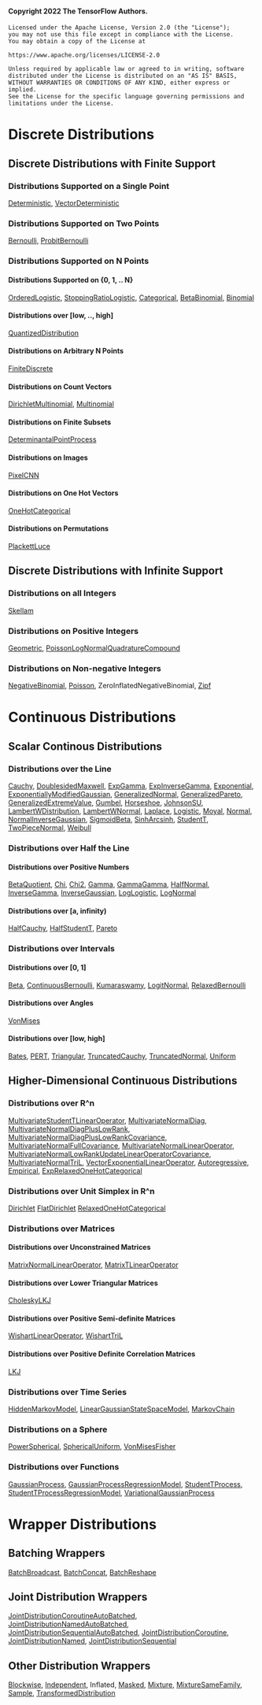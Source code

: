#### Copyright 2022 The TensorFlow Authors.

```none
Licensed under the Apache License, Version 2.0 (the "License");
you may not use this file except in compliance with the License.
You may obtain a copy of the License at

https://www.apache.org/licenses/LICENSE-2.0

Unless required by applicable law or agreed to in writing, software
distributed under the License is distributed on an "AS IS" BASIS,
WITHOUT WARRANTIES OR CONDITIONS OF ANY KIND, either express or implied.
See the License for the specific language governing permissions and
limitations under the License.
```

# Discrete Distributions

## Discrete Distributions with Finite Support

### Distributions Supported on a Single Point

[Deterministic](https://www.tensorflow.org/probability/api_docs/python/tfp/distributions/Deterministic),
[VectorDeterministic](https://www.tensorflow.org/probability/api_docs/python/tfp/distributions/VectorDeterministic)

### Distributions Supported on Two Points

[Bernoulli](https://www.tensorflow.org/probability/api_docs/python/tfp/distributions/Bernoulli),
[ProbitBernoulli](https://www.tensorflow.org/probability/api_docs/python/tfp/distributions/ProbitBernoulli)

### Distributions Supported on N Points

#### Distributions Supported on {0, 1, .. N}

[OrderedLogistic](https://www.tensorflow.org/probability/api_docs/python/tfp/distributions/OrderedLogistic),
[StoppingRatioLogistic](https://www.tensorflow.org/probability/api_docs/python/tfp/distributions/StoppingRatioLogistic),
[Categorical](https://www.tensorflow.org/probability/api_docs/python/tfp/distributions/Categorical),
[BetaBinomial](https://www.tensorflow.org/probability/api_docs/python/tfp/distributions/BetaBinomial),
[Binomial](https://www.tensorflow.org/probability/api_docs/python/tfp/distributions/Binomial)

#### Distributions over [low, .., high]

[QuantizedDistribution](https://www.tensorflow.org/probability/api_docs/python/tfp/distributions/QuantizedDistribution)

#### Distributions on Arbitrary N Points

[FiniteDiscrete](https://www.tensorflow.org/probability/api_docs/python/tfp/distributions/FiniteDiscrete)

#### Distributions on Count Vectors

[DirichletMultinomial](https://www.tensorflow.org/probability/api_docs/python/tfp/distributions/DirichletMultinomial),
[Multinomial](https://www.tensorflow.org/probability/api_docs/python/tfp/distributions/Multinomial)

#### Distributions on Finite Subsets

[DeterminantalPointProcess](https://www.tensorflow.org/probability/api_docs/python/tfp/distributions/DeterminantalPointProcess)

#### Distributions on Images

[PixelCNN](https://www.tensorflow.org/probability/api_docs/python/tfp/distributions/PixelCNN)

#### Distributions on One Hot Vectors

[OneHotCategorical](https://www.tensorflow.org/probability/api_docs/python/tfp/distributions/OneHotCategorical)

#### Distributions on Permutations

[PlackettLuce](https://www.tensorflow.org/probability/api_docs/python/tfp/distributions/PlackettLuce)

## Discrete Distributions with Infinite Support

### Distributions on all Integers

[Skellam](https://www.tensorflow.org/probability/api_docs/python/tfp/distributions/Skellam)

### Distributions on Positive Integers

[Geometric](https://www.tensorflow.org/probability/api_docs/python/tfp/distributions/Geometric),
[PoissonLogNormalQuadratureCompound](https://www.tensorflow.org/probability/api_docs/python/tfp/distributions/PoissonLogNormalQuadratureCompound)

### Distributions on Non-negative Integers

[NegativeBinomial](https://www.tensorflow.org/probability/api_docs/python/tfp/distributions/NegativeBinomial),
[Poisson](https://www.tensorflow.org/probability/api_docs/python/tfp/distributions/Poisson),
ZeroInflatedNegativeBinomial,
[Zipf](https://www.tensorflow.org/probability/api_docs/python/tfp/distributions/Zipf)

# Continuous Distributions

## Scalar Continous Distributions

### Distributions over the Line

[Cauchy](https://www.tensorflow.org/probability/api_docs/python/tfp/distributions/Cauchy),
[DoublesidedMaxwell](https://www.tensorflow.org/probability/api_docs/python/tfp/distributions/DoublesidedMaxwell),
[ExpGamma](https://www.tensorflow.org/probability/api_docs/python/tfp/distributions/ExpGamma),
[ExpInverseGamma](https://www.tensorflow.org/probability/api_docs/python/tfp/distributions/ExpInverseGamma),
[Exponential](https://www.tensorflow.org/probability/api_docs/python/tfp/distributions/Exponential),
[ExponentiallyModifiedGaussian](https://www.tensorflow.org/probability/api_docs/python/tfp/distributions/ExponentiallyModifiedGaussian),
[GeneralizedNormal](https://www.tensorflow.org/probability/api_docs/python/tfp/distributions/GeneralizedNormal),
[GeneralizedPareto](https://www.tensorflow.org/probability/api_docs/python/tfp/distributions/GeneralizedPareto),
[GeneralizedExtremeValue](https://www.tensorflow.org/probability/api_docs/python/tfp/distributions/GeneralizedExtremeValue),
[Gumbel](https://www.tensorflow.org/probability/api_docs/python/tfp/distributions/Gumbel),
[Horseshoe](https://www.tensorflow.org/probability/api_docs/python/tfp/distributions/Horseshoe),
[JohnsonSU](https://www.tensorflow.org/probability/api_docs/python/tfp/distributions/JohnsonSU),
[LambertWDistribution](https://www.tensorflow.org/probability/api_docs/python/tfp/distributions/LambertWDistribution),
[LambertWNormal](https://www.tensorflow.org/probability/api_docs/python/tfp/distributions/LambertWNormal),
[Laplace](https://www.tensorflow.org/probability/api_docs/python/tfp/distributions/Laplace),
[Logistic](https://www.tensorflow.org/probability/api_docs/python/tfp/distributions/Logistic),
[Moyal](https://www.tensorflow.org/probability/api_docs/python/tfp/distributions/Moyal),
[Normal](https://www.tensorflow.org/probability/api_docs/python/tfp/distributions/Normal),
[NormalInverseGaussian](https://www.tensorflow.org/probability/api_docs/python/tfp/distributions/NormalInverseGaussian),
[SigmoidBeta](https://www.tensorflow.org/probability/api_docs/python/tfp/distributions/SigmoidBeta),
[SinhArcsinh](https://www.tensorflow.org/probability/api_docs/python/tfp/distributions/SinhArcsinh),
[StudentT](https://www.tensorflow.org/probability/api_docs/python/tfp/distributions/StudentT),
[TwoPieceNormal](https://www.tensorflow.org/probability/api_docs/python/tfp/distributions/TwoPieceNormal),
[Weibull](https://www.tensorflow.org/probability/api_docs/python/tfp/distributions/Weibull)

### Distributions over Half the Line

#### Distributions over Positive Numbers

[BetaQuotient](https://www.tensorflow.org/probability/api_docs/python/tfp/distributions/BetaQuotient),
[Chi](https://www.tensorflow.org/probability/api_docs/python/tfp/distributions/Chi),
[Chi2](https://www.tensorflow.org/probability/api_docs/python/tfp/distributions/Chi2),
[Gamma](https://www.tensorflow.org/probability/api_docs/python/tfp/distributions/Gamma),
[GammaGamma](https://www.tensorflow.org/probability/api_docs/python/tfp/distributions/GammaGamma),
[HalfNormal](https://www.tensorflow.org/probability/api_docs/python/tfp/distributions/HalfNormal),
[InverseGamma](https://www.tensorflow.org/probability/api_docs/python/tfp/distributions/InverseGamma),
[InverseGaussian](https://www.tensorflow.org/probability/api_docs/python/tfp/distributions/InverseGaussian),
[LogLogistic](https://www.tensorflow.org/probability/api_docs/python/tfp/distributions/LogLogistic),
[LogNormal](https://www.tensorflow.org/probability/api_docs/python/tfp/distributions/LogNormal)

#### Distributions over [a, infinity)

[HalfCauchy](https://www.tensorflow.org/probability/api_docs/python/tfp/distributions/HalfCauchy),
[HalfStudentT](https://www.tensorflow.org/probability/api_docs/python/tfp/distributions/HalfStudentT),
[Pareto](https://www.tensorflow.org/probability/api_docs/python/tfp/distributions/Pareto)

### Distributions over Intervals

#### Distributions over [0, 1]

[Beta](https://www.tensorflow.org/probability/api_docs/python/tfp/distributions/Beta),
[ContinuousBernoulli](https://www.tensorflow.org/probability/api_docs/python/tfp/distributions/ContinuousBernoulli),
[Kumaraswamy](https://www.tensorflow.org/probability/api_docs/python/tfp/distributions/Kumaraswamy),
[LogitNormal](https://www.tensorflow.org/probability/api_docs/python/tfp/distributions/LogitNormal),
[RelaxedBernoulli](https://www.tensorflow.org/probability/api_docs/python/tfp/distributions/RelaxedBernoulli)

#### Distributions over Angles

[VonMises](https://www.tensorflow.org/probability/api_docs/python/tfp/distributions/VonMises)

#### Distributions over [low, high]

[Bates](https://www.tensorflow.org/probability/api_docs/python/tfp/distributions/Bates),
[PERT](https://www.tensorflow.org/probability/api_docs/python/tfp/distributions/PERT),
[Triangular](https://www.tensorflow.org/probability/api_docs/python/tfp/distributions/Triangular),
[TruncatedCauchy](https://www.tensorflow.org/probability/api_docs/python/tfp/distributions/TruncatedCauchy),
[TruncatedNormal](https://www.tensorflow.org/probability/api_docs/python/tfp/distributions/TruncatedNormal),
[Uniform](https://www.tensorflow.org/probability/api_docs/python/tfp/distributions/Uniform)

## Higher-Dimensional Continuous Distributions

### Distributions over R^n

[MultivariateStudentTLinearOperator](https://www.tensorflow.org/probability/api_docs/python/tfp/distributions/MultivariateStudentTLinearOperator),
[MultivariateNormalDiag](https://www.tensorflow.org/probability/api_docs/python/tfp/distributions/MultivariateNormalDiag),
[MultivariateNormalDiagPlusLowRank](https://www.tensorflow.org/probability/api_docs/python/tfp/distributions/MultivariateNormalDiagPlusLowRank),
[MultivariateNormalDiagPlusLowRankCovariance](https://www.tensorflow.org/probability/api_docs/python/tfp/distributions/MultivariateNormalDiagPlusLowRankCovariance),
[MultivariateNormalFullCovariance](https://www.tensorflow.org/probability/api_docs/python/tfp/distributions/MultivariateNormalFullCovariance),
[MultivariateNormalLinearOperator](https://www.tensorflow.org/probability/api_docs/python/tfp/distributions/MultivariateNormalLinearOperator),
[MultivariateNormalLowRankUpdateLinearOperatorCovariance](https://www.tensorflow.org/probability/api_docs/python/tfp/distributions/MultivariateNormalLowRankUpdateLinearOperatorCovariance),
[MultivariateNormalTriL](https://www.tensorflow.org/probability/api_docs/python/tfp/distributions/MultivariateNormalTriL),
[VectorExponentialLinearOperator](https://www.tensorflow.org/probability/api_docs/python/tfp/distributions/VectorExponentialLinearOperator),
[Autoregressive](https://www.tensorflow.org/probability/api_docs/python/tfp/distributions/Autoregressive),
[Empirical](https://www.tensorflow.org/probability/api_docs/python/tfp/distributions/Empirical),
[ExpRelaxedOneHotCategorical](https://www.tensorflow.org/probability/api_docs/python/tfp/distributions/ExpRelaxedOneHotCategorical)

### Distributions over Unit Simplex in R^n

[Dirichlet](https://www.tensorflow.org/probability/api_docs/python/tfp/distributions/Dirichlet)
[FlatDirichlet](https://www.tensorflow.org/probability/api_docs/python/tfp/distributions/FlatDirichlet)
[RelaxedOneHotCategorical](https://www.tensorflow.org/probability/api_docs/python/tfp/distributions/RelaxedOneHotCategorical)

### Distributions over Matrices

#### Distributions over Unconstrained Matrices

[MatrixNormalLinearOperator](https://www.tensorflow.org/probability/api_docs/python/tfp/distributions/MatrixNormalLinearOperator),
[MatrixTLinearOperator](https://www.tensorflow.org/probability/api_docs/python/tfp/distributions/MatrixTLinearOperator)

#### Distributions over Lower Triangular Matrices

[CholeskyLKJ](https://www.tensorflow.org/probability/api_docs/python/tfp/distributions/CholeskyLKJ)

#### Distributions over Positive Semi-definite Matrices

[WishartLinearOperator](https://www.tensorflow.org/probability/api_docs/python/tfp/distributions/WishartLinearOperator),
[WishartTriL](https://www.tensorflow.org/probability/api_docs/python/tfp/distributions/WishartTriL)

#### Distributions over Positive Definite Correlation Matrices

[LKJ](https://www.tensorflow.org/probability/api_docs/python/tfp/distributions/LKJ)

### Distributions over Time Series

[HiddenMarkovModel](https://www.tensorflow.org/probability/api_docs/python/tfp/distributions/HiddenMarkovModel),
[LinearGaussianStateSpaceModel](https://www.tensorflow.org/probability/api_docs/python/tfp/distributions/LinearGaussianStateSpaceModel),
[MarkovChain](https://www.tensorflow.org/probability/api_docs/python/tfp/distributions/MarkovChain)

### Distributions on a Sphere

[PowerSpherical](https://www.tensorflow.org/probability/api_docs/python/tfp/distributions/PowerSpherical),
[SphericalUniform](https://www.tensorflow.org/probability/api_docs/python/tfp/distributions/SphericalUniform),
[VonMisesFisher](https://www.tensorflow.org/probability/api_docs/python/tfp/distributions/VonMisesFisher)

### Distributions over Functions

[GaussianProcess](https://www.tensorflow.org/probability/api_docs/python/tfp/distributions/GaussianProcess),
[GaussianProcessRegressionModel](https://www.tensorflow.org/probability/api_docs/python/tfp/distributions/GaussianProcessRegressionModel),
[StudentTProcess](https://www.tensorflow.org/probability/api_docs/python/tfp/distributions/StudentTProcess),
[StudentTProcessRegressionModel](https://www.tensorflow.org/probability/api_docs/python/tfp/distributions/StudentTProcessRegressionModel),
[VariationalGaussianProcess](https://www.tensorflow.org/probability/api_docs/python/tfp/distributions/VariationalGaussianProcess)

# Wrapper Distributions

## Batching Wrappers

[BatchBroadcast](https://www.tensorflow.org/probability/api_docs/python/tfp/distributions/BatchBroadcast),
[BatchConcat](https://www.tensorflow.org/probability/api_docs/python/tfp/distributions/BatchConcat),
[BatchReshape](https://www.tensorflow.org/probability/api_docs/python/tfp/distributions/BatchReshape)

## Joint Distribution Wrappers

[JointDistributionCoroutineAutoBatched](https://www.tensorflow.org/probability/api_docs/python/tfp/distributions/JointDistributionCoroutineAutoBatched),
[JointDistributionNamedAutoBatched](https://www.tensorflow.org/probability/api_docs/python/tfp/distributions/JointDistributionNamedAutoBatched),
[JointDistributionSequentialAutoBatched](https://www.tensorflow.org/probability/api_docs/python/tfp/distributions/JointDistributionSequentialAutoBatched),
[JointDistributionCoroutine](https://www.tensorflow.org/probability/api_docs/python/tfp/distributions/JointDistributionCoroutine),
[JointDistributionNamed](https://www.tensorflow.org/probability/api_docs/python/tfp/distributions/JointDistributionNamed),
[JointDistributionSequential](https://www.tensorflow.org/probability/api_docs/python/tfp/distributions/JointDistributionSequential)

## Other Distribution Wrappers

[Blockwise](https://www.tensorflow.org/probability/api_docs/python/tfp/distributions/Blockwise),
[Independent](https://www.tensorflow.org/probability/api_docs/python/tfp/distributions/Independent),
Inflated,
[Masked](https://www.tensorflow.org/probability/api_docs/python/tfp/distributions/Masked),
[Mixture](https://www.tensorflow.org/probability/api_docs/python/tfp/distributions/Mixture),
[MixtureSameFamily](https://www.tensorflow.org/probability/api_docs/python/tfp/distributions/MixtureSameFamily),
[Sample](https://www.tensorflow.org/probability/api_docs/python/tfp/distributions/Sample),
[TransformedDistribution](https://www.tensorflow.org/probability/api_docs/python/tfp/distributions/TransformedDistribution)
